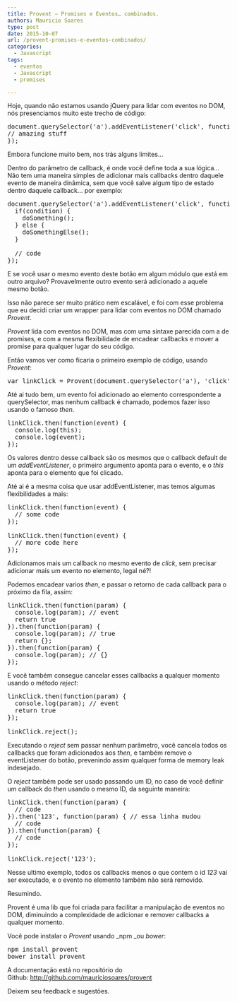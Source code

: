 ```yaml
---
title: Provent – Promises e Eventos… combinados.
authors: Mauricio Soares
type: post
date: 2015-10-07
url: /provent-promises-e-eventos-combinados/
categories:
  - Javascript
tags:
  - eventos
  - Javascript
  - promises

---
```

Hoje, quando não estamos usando jQuery para lidar com eventos no DOM, nós presenciamos muito este trecho de código:

<pre class="lang-javascript">document.querySelector('a').addEventListener('click', function() {
// amazing stuff
});
</pre>

Embora funcione muito bem, nos trás alguns limites&#8230;

Dentro do parâmetro de callback, é onde você define toda a sua lógica&#8230; Não tem uma maneira simples de adicionar mais callbacks dentro daquele evento de maneira dinâmica, sem que você salve algum tipo de estado dentro daquele callback&#8230; por exemplo:

<pre class="lang-javascript">document.querySelector('a').addEventListener('click', function() {
  if(condition) {
    doSomething();
  } else {
    doSomethingElse();
  }

  // code
});
</pre>

E se você usar o mesmo evento deste botão em algum módulo que está em outro arquivo? Provavelmente outro evento será adicionado a aquele mesmo botão.

Isso não parece ser muito prático nem escalável, e foi com esse problema que eu decidi criar um wrapper para lidar com eventos no DOM chamado _Provent_.

_Provent_ lida com eventos no DOM, mas com uma sintaxe parecida com a de promises, e com a mesma flexibilidade de encadear callbacks e mover a promise para qualquer lugar do seu código.

Então vamos ver como ficaria o primeiro exemplo de código, usando _Provent_:

<pre class="lang-javascript">var linkClick = Provent(document.querySelector('a'), 'click');
</pre>

Até ai tudo bem, um evento foi adicionado ao elemento correspondente a querySelector, mas nenhum callback é chamado, podemos fazer isso usando o famoso _then_.

<pre class="lang-javascript">linkClick.then(function(event) {
  console.log(this);
  console.log(event);
});
</pre>

Os valores dentro desse callback são os mesmos que o callback default de um _addEventListener_, o primeiro argumento aponta para o evento, e o _this_ aponta para o elemento que foi clicado.

Até ai é a mesma coisa que usar addEventListener, mas temos algumas flexibilidades a mais:

<pre class="lang-javascript">linkClick.then(function(event) {
  // some code
});

linkClick.then(function(event) {
  // more code here
});
</pre>

Adicionamos mais um callback no mesmo evento de _click_, sem precisar adicionar mais um evento no elemento, legal né?!

Podemos encadear varios _then_, e passar o retorno de cada callback para o próximo da fila, assim:

<pre class="lang-javascript">linkClick.then(function(param) {
  console.log(param); // event
  return true
}).then(function(param) {
  console.log(param); // true
  return {};
}).then(function(param) {
  console.log(param); // {}
});
</pre>

E você também consegue cancelar esses callbacks a qualquer momento usando o método _reject_:

<pre class="lang-javascript">linkClick.then(function(param) {
  console.log(param); // event
  return true
});

linkClick.reject();
</pre>

Executando o _reject_ sem passar nenhum parâmetro, você cancela todos os callbacks que foram adicionados aos _then_, e também remove o eventListener do botão, prevenindo assim qualquer forma de memory leak indesejado.

O _reject_ também pode ser usado passando um ID, no caso de você definir um callback do _then_ usando o mesmo ID, da seguinte maneira:

<pre class="lang-javascript">linkClick.then(function(param) {
  // code
}).then('123', function(param) { // essa linha mudou
  // code
}).then(function(param) {
  // code
});

linkClick.reject('123');
</pre>

Nesse ultimo exemplo, todos os callbacks menos o que contem o id _123_ vai ser executado, e o evento no elemento também não será removido.

Resumindo.

Provent é uma lib que foi criada para facilitar a manipulação de eventos no DOM, diminuindo a complexidade de adicionar e remover callbacks a qualquer momento.

Você pode instalar o _Provent_ usando _npm _ou _bower_:

<pre>npm install provent
bower install provent
</pre>

A documentação está no repositório do Github: <http://github.com/mauriciosoares/provent>

Deixem seu feedback e sugestões.